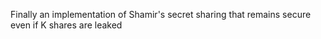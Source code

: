 Finally an implementation of Shamir's secret sharing that remains secure even if K shares are leaked
